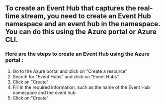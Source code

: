 ## To create an Event Hub that captures the real-time stream, you need to create an Event Hub namespace and an event hub in the namespace. You can do this using the Azure portal or Azure CLI.
### Here are the steps to create an Event Hub using the Azure portal :
1. Go to the Azure portal and click on "Create a resource"
2. Search for "Event Hubs" and click on "Event Hubs"
3. Click on "Create"
4. Fill in the required information, such as the name of the Event Hub namespace and the event hub
5. Click on "Create"

